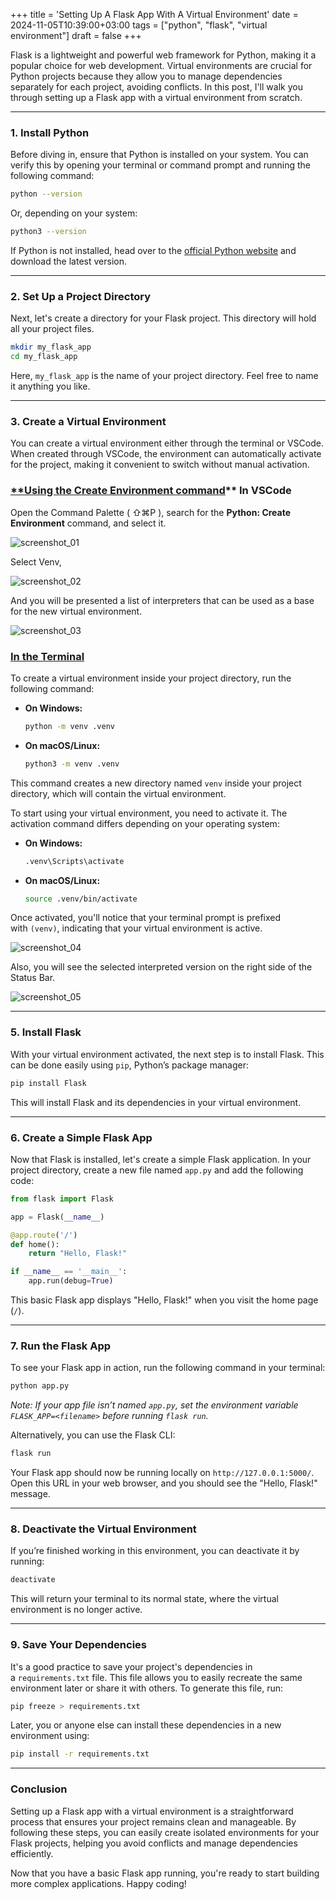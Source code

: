 +++
title = 'Setting Up A Flask App With A Virtual Environment'
date  = 2024-11-05T10:39:00+03:00
tags  = ["python", "flask", "virtual environment"]
draft = false
+++

Flask is a lightweight and powerful web framework for Python, making it a popular choice for web development. Virtual environments are crucial for Python projects because they allow you to manage dependencies separately for each project, avoiding conflicts. In this post, I'll walk you through setting up a Flask app with a virtual environment from scratch.

---

### **1. Install Python**

Before diving in, ensure that Python is installed on your system. You can verify this by opening your terminal or command prompt and running the following command:

```bash
python --version
```

Or, depending on your system:

```bash
python3 --version
```

If Python is not installed, head over to the [official Python website](https://www.python.org/downloads/) and download the latest version.

---

### **2. Set Up a Project Directory**

Next, let's create a directory for your Flask project. This directory will hold all your project files.

```bash
mkdir my_flask_app
cd my_flask_app
```

Here, `my_flask_app` is the name of your project directory. Feel free to name it anything you like.

---

### **3. Create a Virtual Environment**

You can create a virtual environment either through the terminal or VSCode. When created through VSCode, the environment can automatically activate for the project, making it convenient to switch without manual activation.

### [**Using the Create Environment command](https://code.visualstudio.com/docs/python/environments#_using-the-create-environment-command)** In VSCode

Open the Command Palette ( ⇧⌘P ), search for the **Python: Create Environment** command, and select it.

![screenshot_01](../screenshot_01.webp)

Select Venv,

![screenshot_02](../screenshot_02.webp)

And you will be presented a list of interpreters that can be used as a base for the new virtual environment. 

![screenshot_03](../screenshot_03.webp)

### [In the Terminal](https://code.visualstudio.com/docs/python/environments#_create-a-virtual-environment-in-the-terminal)

To create a virtual environment inside your project directory, run the following command:

- **On Windows:**
    
    ```bash
    python -m venv .venv
    ```
    
- **On macOS/Linux:**
    
    ```bash
    python3 -m venv .venv
    ```
    

This command creates a new directory named `venv` inside your project directory, which will contain the virtual environment.

To start using your virtual environment, you need to activate it. The activation command differs depending on your operating system:

- **On Windows:**
    
    ```bash
    .venv\Scripts\activate
    ```
    
- **On macOS/Linux:**
    
    ```bash
    source .venv/bin/activate
    ```
    

Once activated, you'll notice that your terminal prompt is prefixed with `(venv)`, indicating that your virtual environment is active.

![screenshot_04](../screenshot_04.webp)

Also, you will see the selected interpreted version on the right side of the Status Bar.

![screenshot_05](../screenshot_05.webp)

---

### **5. Install Flask**

With your virtual environment activated, the next step is to install Flask. This can be done easily using `pip`, Python’s package manager:

```bash
pip install Flask
```

This will install Flask and its dependencies in your virtual environment.

---

### **6. Create a Simple Flask App**

Now that Flask is installed, let's create a simple Flask application. In your project directory, create a new file named `app.py` and add the following code:

```python
from flask import Flask

app = Flask(__name__)

@app.route('/')
def home():
    return "Hello, Flask!"

if __name__ == '__main__':
    app.run(debug=True)
```

This basic Flask app displays "Hello, Flask!" when you visit the home page (`/`).

---

### **7. Run the Flask App**

To see your Flask app in action, run the following command in your terminal:

```bash
python app.py
```

*Note: If your app file isn’t named `app.py`, set the environment variable `FLASK_APP=<filename>` before running `flask run`.*

Alternatively, you can use the Flask CLI:

```bash
flask run
```

Your Flask app should now be running locally on `http://127.0.0.1:5000/`. Open this URL in your web browser, and you should see the "Hello, Flask!" message.

---

### **8. Deactivate the Virtual Environment**

If you’re finished working in this environment, you can deactivate it by running:

```bash
deactivate
```

This will return your terminal to its normal state, where the virtual environment is no longer active.

---

### **9. Save Your Dependencies**

It's a good practice to save your project's dependencies in a `requirements.txt` file. This file allows you to easily recreate the same environment later or share it with others. To generate this file, run:

```bash
pip freeze > requirements.txt
```

Later, you or anyone else can install these dependencies in a new environment using:

```bash
pip install -r requirements.txt
```

---

### Conclusion

Setting up a Flask app with a virtual environment is a straightforward process that ensures your project remains clean and manageable. By following these steps, you can easily create isolated environments for your Flask projects, helping you avoid conflicts and manage dependencies efficiently.

Now that you have a basic Flask app running, you're ready to start building more complex applications. Happy coding!